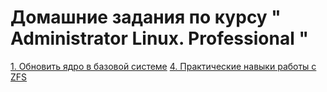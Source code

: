 # Домашние задания по курсу " Administrator Linux. Professional "

[1. Обновить ядро в базовой системе](01_kernel_update/README.md)
[4. Практические навыки работы с ZFS](04_zfs/README.md)